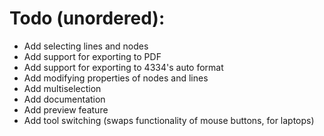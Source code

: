 ---
---
# Todo (unordered):
 * Add selecting lines and nodes
 * Add support for exporting to PDF
 * Add support for exporting to 4334's auto format
 * Add modifying properties of nodes and lines
 * Add multiselection
 * Add documentation
 * Add preview feature
 * Add tool switching (swaps functionality of mouse buttons, for laptops)
